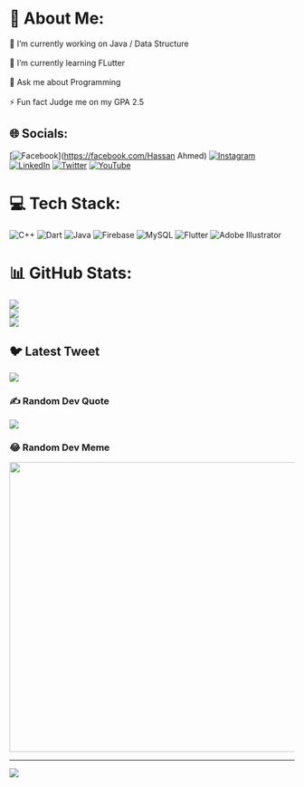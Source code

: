 # 💫 About Me:
🔭 I’m currently working on Java / Data Structure<br><br>🌱 I’m currently learning FLutter<br><br>💬 Ask me about Programming<br><br>⚡ Fun fact Judge me on my GPA 2.5


## 🌐 Socials:
[![Facebook](https://img.shields.io/badge/Facebook-%231877F2.svg?logo=Facebook&logoColor=white)](https://facebook.com/Hassan Ahmed) [![Instagram](https://img.shields.io/badge/Instagram-%23E4405F.svg?logo=Instagram&logoColor=white)](https://instagram.com/hassanshani) [![LinkedIn](https://img.shields.io/badge/LinkedIn-%230077B5.svg?logo=linkedin&logoColor=white)](https://linkedin.com/in/https://www.linkedin.com/in/hassan-ahmed64/) [![Twitter](https://img.shields.io/badge/Twitter-%231DA1F2.svg?logo=Twitter&logoColor=white)](https://twitter.com/https://twitter.com/HassanA84689582) [![YouTube](https://img.shields.io/badge/YouTube-%23FF0000.svg?logo=YouTube&logoColor=white)](https://youtube.com/@https://www.youtube.com/@hassan_ahmed988/videos) 

# 💻 Tech Stack:
![C++](https://img.shields.io/badge/c++-%2300599C.svg?style=for-the-badge&logo=c%2B%2B&logoColor=white) ![Dart](https://img.shields.io/badge/dart-%230175C2.svg?style=for-the-badge&logo=dart&logoColor=white) ![Java](https://img.shields.io/badge/java-%23ED8B00.svg?style=for-the-badge&logo=java&logoColor=white) ![Firebase](https://img.shields.io/badge/firebase-%23039BE5.svg?style=for-the-badge&logo=firebase) ![MySQL](https://img.shields.io/badge/mysql-%2300f.svg?style=for-the-badge&logo=mysql&logoColor=white) ![Flutter](https://img.shields.io/badge/Flutter-%2302569B.svg?style=for-the-badge&logo=Flutter&logoColor=white) ![Adobe Illustrator](https://img.shields.io/badge/adobeillustrator-%23FF9A00.svg?style=for-the-badge&logo=adobeillustrator&logoColor=white)
# 📊 GitHub Stats:
![](https://github-readme-stats.vercel.app/api?username=hassan-ahmed90&theme=merko&hide_border=true&include_all_commits=true&count_private=false)<br/>
![](https://github-readme-streak-stats.herokuapp.com/?user=hassan-ahmed90&theme=merko&hide_border=true)<br/>
![](https://github-readme-stats.vercel.app/api/top-langs/?username=hassan-ahmed90&theme=merko&hide_border=true&include_all_commits=true&count_private=false&layout=compact)

## 🐦 Latest Tweet
[![](https://gtce.itsvg.in/api?username=https://twitter.com/HassanA84689582)](https://github.com/VishwaGauravIn/github-twitter-card-embed)

### ✍️ Random Dev Quote
![](https://quotes-github-readme.vercel.app/api?type=horizontal&theme=merko)

### 😂 Random Dev Meme
<img src="https://random-memer.herokuapp.com/" width="512px"/>

---
[![](https://visitcount.itsvg.in/api?id=hassan-ahmed90&icon=0&color=0)](https://visitcount.itsvg.in)

<!-- Proudly created with GPRM ( https://gprm.itsvg.in ) -->
